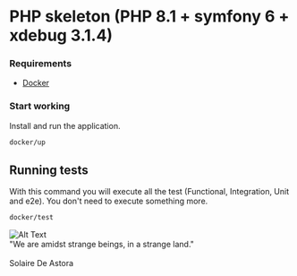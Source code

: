 # PHP skeleton (PHP 8.1 + symfony 6 + xdebug 3.1.4)
### Requirements
- [Docker](https://www.docker.com/)

### Start working
Install and run the application.
```sh
docker/up
```
## Running tests
With this command you will execute all the test (Functional, Integration, Unit and e2e). You don't need to execute something more.
```sh
docker/test
```
![Alt Text](https://64.media.tumblr.com/723987e60ebfffeb744f84fa92e52245/tumblr_neglojBBbo1sx56xso1_400.gif)
<br>
"We are amidst strange beings, in a strange land."
<br><br>
Solaire De Astora
